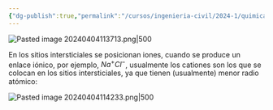 ```yaml
---
{"dg-publish":true,"permalink":"/cursos/ingenieria-civil/2024-1/quimica-para-ingenieria/3-quimica-del-estado-solido-y-materiales-modernos/sitios-intersticiales/","tags":["I1QIM100E"]}
---
```



![Pasted image 20240404113713.png|500](/img/user/Cursos/Ingenier%C3%ADa%20Civil/2024-1/Qu%C3%ADmica%20para%20Ingenier%C3%ADa/3%20Qu%C3%ADmica%20del%20Estado%20Solido%20y%20Materiales%20Modernos/attachments/Pasted%20image%2020240404113713.png)

En los sitios intersticiales se posicionan iones, cuando se produce un enlace iónico, por ejemplo, $Na^{+}Cl^{-}$, usualmente los cationes son los que se colocan en los sitios intersticiales, ya que tienen (usualmente) menor radio atómico:

![Pasted image 20240404114233.png|500](/img/user/Cursos/Ingenier%C3%ADa%20Civil/2024-1/Qu%C3%ADmica%20para%20Ingenier%C3%ADa/3%20Qu%C3%ADmica%20del%20Estado%20Solido%20y%20Materiales%20Modernos/attachments/Pasted%20image%2020240404114233.png)